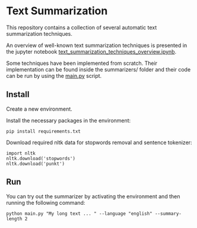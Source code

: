 # Text Summarization

This repository contains a collection of several automatic text summarization techniques.

An overview of well-known text summarization techniques is presented in the jupyter notebook [text_summarization_techniques_overview.ipynb](text_summarization_techniques_overview.ipynb).

Some techniques have been implemented from scratch. Their implementation can be found inside the summarizers/ folder and their code can be run by using the [main.py](main.py) script.

## Install

Create a new environment.

Install the necessary packages in the environment:
```
pip install requirements.txt
```

Download required nltk data for stopwords removal and sentence tokenizer:
```
import nltk
nltk.download('stopwords')
nltk.download('punkt')
```

## Run

You can try out the summarizer by activating the environment and then running the following command:
```
python main.py "My long text ... " --language "english" --summary-length 2
```